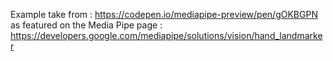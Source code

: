Example take from : https://codepen.io/mediapipe-preview/pen/gOKBGPN
as featured on the Media Pipe page : https://developers.google.com/mediapipe/solutions/vision/hand_landmarker
